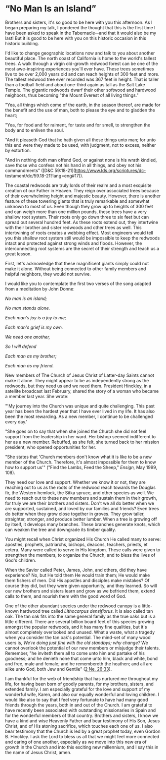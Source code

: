 # “No Man Is an Island”

Brothers and sisters, it's so good to be here with you this afternoon. As I
began preparing my talk, I pondered the thought that this is the first time I
have been asked to speak in the Tabernacle--and that it would also be my last!
But it is good to be here with you on this historic occasion in this historic
building.

I'd like to change geographic locations now and talk to you about another
beautiful place. The north coast of California is home to the world's tallest
trees. A walk through a virgin old-growth redwood forest can be one of the
most awe-inspiring experiences you'll ever have. These trees sometimes live to
be over 2,000 years old and can reach heights of 300 feet and more. The
tallest redwood tree ever recorded was 367 feet in height. That is taller than
a football field and about one-third again as tall as the Salt Lake Temple.
The gigantic redwoods dwarf their other softwood and hardwood neighbors, thus
becoming "the Mount Everest of all living things."

"Yea, all things which come of the earth, in the season thereof, are made for
the benefit and the use of man, both to please the eye and to gladden the
heart;

"Yea, for food and for raiment, for taste and for smell, to strengthen the
body and to enliven the soul.

"And it pleaseth God that he hath given all these things unto man; for unto
this end were they made to be used, with judgment, not to excess, neither by
extortion.

"And in nothing doth man offend God, or against none is his wrath kindled,
save those who confess not his hand in all things, and obey not his
commandments" ([D&amp;C 59:18-21](https://www.lds.org/scriptures/dc-
testament/dc/59.18-21?lang=eng#17)).

The coastal redwoods are truly lords of their realm and a most exquisite
creation of our Father in Heaven. They reign over associated trees because of
their overwhelming height and majestic beauty. However, there is another
feature of these towering giants that is truly remarkable and somewhat unknown
to most of us. Even though they grow up to heights of 300 feet and can weigh
more than one million pounds, these trees have a very shallow root system.
Their roots only go down three to six feet but can spread out several hundred
feet. As these roots extend out, they intertwine with their brother and sister
redwoods and other trees as well. This intertwining of roots creates a webbing
effect. Most engineers would tell you this shallow root system still would be
impossible to keep the redwoods intact and protected against strong winds and
floods. However, the interconnecting root systems are the secret of their
strength and teach us a great lesson.

First, let's acknowledge that these magnificent giants simply could not make
it alone. Without being connected to other family members and helpful
neighbors, they would not survive.

I would like you to contemplate the first two verses of the song adapted from
a meditation by John Donne:

_No man is an island;_

_No man stands alone._

_Each man's joy is a joy to me;_

_Each man's grief is my own._

_We need one another,_

_So I will defend_

_Each man as my brother;_

_Each man as my friend._

New members of The Church of Jesus Christ of Latter-day Saints cannot make it
alone. They might appear to be as independently strong as the redwoods, but
they need us and we need them. President Hinckley, in a satellite broadcast
last February, shared the story of a woman who became a member last year. She
wrote:

"'My journey into the Church was unique and quite challenging. This past year
has been the hardest year that I have ever lived in my life. It has also been
the most rewarding. As a new member, I continue to be challenged every day.'

"She goes on to say that when she joined the Church she did not feel support
from the leadership in her ward. Her bishop seemed indifferent to her as a new
member. Rebuffed, as she felt, she turned back to her mission president, who
opened opportunities for her.

"She states that 'Church members don't know what it is like to be a new member
of the Church. Therefore, it's almost impossible for them to know how to
support us'" ("Find the Lambs, Feed the Sheep," _Ensign,_ May 1999, 108).

They need our love and support. Whether we know it or not, they are reaching
out to us as the roots of the redwood reach towards the Douglas fir, the
Western hemlock, the Sitka spruce, and other species as well. We need to reach
out to these new members and sustain them in their growth, for truly we are
their brothers and sisters. Don't we all do better when we are supported,
sustained, and loved by our families and friends? Even trees do better when
they grow close together in groves. They grow taller, straighter, stronger,
and produce better lumber. When a tree is growing off by itself, it develops
many branches. These branches generate knots, which can weaken the tree and
downgrade its timber quality.

You might recall when Christ organized His Church He called many to serve:
apostles, prophets, patriarchs, bishops, deacons, teachers, priests, et
cetera. Many were called to serve in His kingdom. These calls were given to
strengthen the members, to organize the Church, and to bless the lives of
God's children.

When the Savior called Peter, James, John, and others, did they have
experience? No, but He told them He would train them; He would make them
fishers of men. Did His apostles and disciples make mistakes? Of course they
did, but they were given opportunity, and they learned. So will our new
brothers and sisters learn and grow as we befriend them, extend calls to them,
and nourish them with the good word of God.

One of the other abundant species under the redwood canopy is a little-known
hardwood tree called _Lithocarpus densiflorus._ It is also called tan oak. The
tan oak fits into the same general family as the true oaks but is a little
different. There are several billion board feet of this species growing
amongst the popular redwoods, and it has many fine qualities, but it's almost
completely overlooked and unused. What a waste, what a tragedy when you
consider the tan oak's potential. The mind-set of many wood users is, _We're
doing just fine with the old standbys; why change?_ We cannot overlook the
potential of our new members or misjudge their talents. Remember, "he inviteth
them all to come unto him and partake of his goodness; and he denieth none
that come unto him, black and white, bond and free, male and female; and he
remembereth the heathen; and all are alike unto God, both Jew and Gentile" ([2
Ne. 26:33](https://www.lds.org/scriptures/bofm/2-ne/26.33?lang=eng#32)).

I am thankful for the web of friendship that has nurtured me throughout my
life, for having been born of goodly parents, for my brothers, sisters, and
extended family. I am especially grateful for the love and support of my
wonderful wife, Karen, and also our equally wonderful and loving children. I
would like also to say that I feel very fortunate to have had many good
friends through the years, both in and out of the Church. I am grateful to
have recently been associated with outstanding missionaries in Spain and for
the wonderful members of that country. Brothers and sisters, I know we have a
kind and wise Heavenly Father and bear testimony of His Son, Jesus Christ, and
of His atoning sacrifice, which touches each one of us. I also bear testimony
that the Church is led by a great prophet today, even Gordon B. Hinckley. I
ask the Lord to bless us all that we might feel more connected and caring of
one another, especially as we move into this new era of growth in the Church
and into this exciting new millennium, and I say this in the name of Jesus
Christ, amen.

